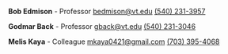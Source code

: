 **Bob Edmison** - Professor
[bedmison@vt.edu](mailto:bedmison@vt.edu)
[(540) 231-3957](tel:(540)%20231-3957)

**Godmar Back** - Professor
[gback@vt.edu](mailto:gback@vt.edu)
[(540) 231-3046](tel:(540)%20231-3046)

**Melis Kaya** - Colleague
mkaya0421@gmail.com
[(703) 395-4068](tel:(703)%20395-4068)

